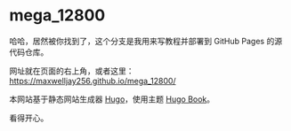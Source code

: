 # mega_12800

哈哈，居然被你找到了，这个分支是我用来写教程并部署到 GitHub Pages 的源代码仓库。

网址就在页面的右上角，或者这里：https://maxwelljay256.github.io/mega_12800/

本网站基于静态网站生成器 [Hugo](https://gohugo.io/)，使用主题 [Hugo Book](https://github.com/alex-shpak/hugo-book)。

看得开心。